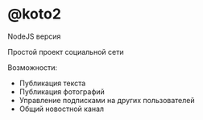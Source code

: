 # @koto2
NodeJS версия

Простой проект социальной сети

Возможности:
+ Публикация текста
+ Публикация фотографий
+ Управление подписками на других пользователей
+ Общий новостной канал
